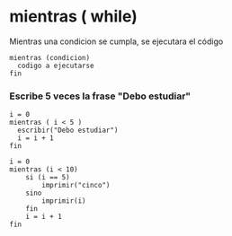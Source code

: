 # mientras ( while)
Mientras una condicion se cumpla, se ejecutara el código
```
mientras (condicion)
  codigo a ejecutarse
fin  
```


### Escribe 5 veces la frase "Debo estudiar"
```
i = 0
mientras ( i < 5 )
  escribir("Debo estudiar")
  i = i + 1
fin
```


```
i = 0
mientras (i < 10)
    si (i == 5)
        imprimir("cinco")
    sino
        imprimir(i)
    fin
    i = i + 1
fin
```
